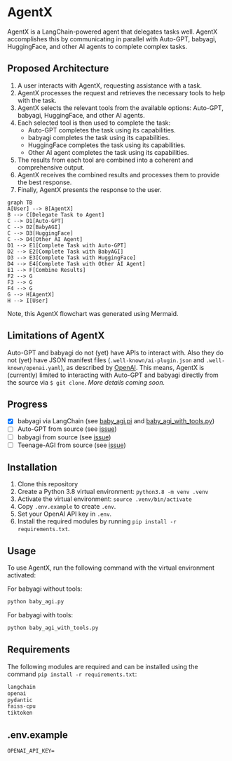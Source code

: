 # AgentX

AgentX is a LangChain-powered agent that delegates tasks well. AgentX accomplishes this by communicating in parallel with Auto-GPT, babyagi, HuggingFace, and other AI agents to complete complex tasks.

## Proposed Architecture

1.  A user interacts with AgentX, requesting assistance with a task.
2.  AgentX processes the request and retrieves the necessary tools to help with the task.
3.  AgentX selects the relevant tools from the available options: Auto-GPT, babyagi, HuggingFace, and other AI agents.
4.  Each selected tool is then used to complete the task:
    -   Auto-GPT completes the task using its capabilities.
    -   babyagi completes the task using its capabilities.
    -   HuggingFace completes the task using its capabilities.
    -   Other AI agent completes the task using its capabilities.
5.  The results from each tool are combined into a coherent and comprehensive output.
6.  AgentX receives the combined results and processes them to provide the best response.
7.  Finally, AgentX presents the response to the user.

```mermaid
graph TB
A[User] --> B[AgentX]
B --> C[Delegate Task to Agent]
C --> D1[Auto-GPT]
C --> D2[BabyAGI]
C --> D3[HuggingFace]
C --> D4[Other AI Agent]
D1 --> E1[Complete Task with Auto-GPT]
D2 --> E2[Complete Task with BabyAGI]
D3 --> E3[Complete Task with HuggingFace]
D4 --> E4[Complete Task with Other AI Agent]
E1 --> F[Combine Results]
F2 --> G
F3 --> G
F4 --> G
G --> H[AgentX]
H --> I[User]
```

Note, this AgentX flowchart was generated using Mermaid.

## Limitations of AgentX

Auto-GPT and babyagi do not (yet) have APIs to interact with. Also they do not (yet) have JSON manifest files (`.well-known/ai-plugin.json` and `.well-known/openai.yaml`), as described by [OpenAI](https://platform.openai.com/docs/plugins/production/plugins-in-production). This means, AgentX is (currently) limited to interacting with Auto-GPT and babyagi directly from the source via `$ git clone`. *More details coming soon.*

## Progress

- [x] babyagi via LangChain (see [baby_agi.pi](baby_agi.py) and [baby_agi_with_tools.py](baby_agi_with_tools.py))
- [ ] Auto-GPT from source (see [issue](https://github.com/slavakurilyak/agentx/issues/1))
- [ ] babyagi from source (see [issue](https://github.com/slavakurilyak/agentx/issues/2))
- [ ] Teenage-AGI from source (see [issue](https://github.com/slavakurilyak/agentx/issues/3))

## Installation

1. Clone this repository
2. Create a Python 3.8 virtual environment: `python3.8 -m venv .venv`
3. Activate the virtual environment: `source .venv/bin/activate`
4. Copy `.env.example` to create `.env`.
5. Set your OpenAI API key in `.env`.
6. Install the required modules by running `pip install -r requirements.txt`.

## Usage

To use AgentX, run the following command with the virtual environment activated:

For babyagi without tools:

```bash
python baby_agi.py
```

For babyagi with tools:

```bash
python baby_agi_with_tools.py
```

## Requirements

The following modules are required and can be installed using the command `pip install -r requirements.txt`:

```txt
langchain
openai
pydantic
faiss-cpu
tiktoken
```

## .env.example

```
OPENAI_API_KEY=
```